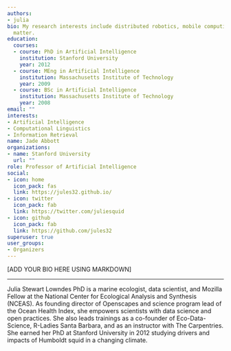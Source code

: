```yaml
---
authors:
- julia
bio: My research interests include distributed robotics, mobile computing and programmable
  matter.
education:
  courses:
  - course: PhD in Artificial Intelligence
    institution: Stanford University
    year: 2012
  - course: MEng in Artificial Intelligence
    institution: Massachusetts Institute of Technology
    year: 2009
  - course: BSc in Artificial Intelligence
    institution: Massachusetts Institute of Technology
    year: 2008
email: ""
interests:
- Artificial Intelligence
- Computational Linguistics
- Information Retrieval
name: Jade Abbott
organizations:
- name: Stanford University
  url: ""
role: Professor of Artificial Intelligence
social:
- icon: home
  icon_pack: fas
  link: https://jules32.github.io/
- icon: twitter
  icon_pack: fab
  link: https://twitter.com/juliesquid
- icon: github
  icon_pack: fab
  link: https://github.com/jules32
superuser: true
user_groups:
- Organizers
---
```


[ADD YOUR BIO HERE USING MARKDOWN]

***

Julia Stewart Lowndes PhD is a marine ecologist, data scientist, and Mozilla Fellow at the National Center for Ecological Analysis and Synthesis (NCEAS). As founding director of Openscapes and science program lead of the Ocean Health Index, she empowers scientists with data science and open practices. She also leads trainings as a co-founder of Eco-Data-Science, R-Ladies Santa Barbara, and as an instructor with The Carpentries. She earned her PhD at Stanford University in 2012 studying drivers and impacts of Humboldt squid in a changing climate. 

